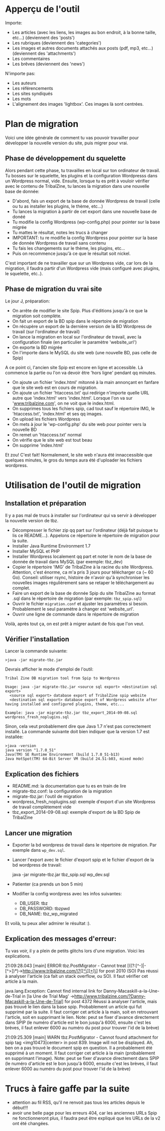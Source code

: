 Apperçu de l'outil
==================

Importe:

- Les articles (avec les liens, les images au bon endroit, à la bonne taille, etc...) (deviennent des 'posts')
- Les rubriques (deviennent des 'categories')
- Les images et autres documents attachés aux posts (pdf, mp3, etc...) (deviennent des 'attachments')
- Les commentaires
- Les brêves (deviennent des 'news')

N'importe pas:

- Les auteurs
- Les référencements
- Les sites syndiqués
- Les mots
- L'alignement des images 'lightbox'. Ces images là sont centrées.

Plan de migration
=================

Voici une idée générale de comment tu vas pouvoir travailler pour développer la nouvelle version du site, puis migrer pour vrai.

Phase de développement du squelette
-----------------------------------

Alors pendant cette phase, tu travailles en local sur ton ordinateur de travail. Tu bosses sur le squelette, les plugins et la configuration Wordpresss dans un Wordpress normal, vide. 
Ensuite, lorsque tu es prêt à vouloir vérifier avec le contenu de TribalZine, tu lances la migration dans une nouvelle base de donnée:

- D'abord, fais un export de ta base de donnée Wordpress de travail (celle ou tu as installer les plugins, le thème, etc...)
- Tu lances la migration à partir de cet export dans une nouvelle base de donéé
- Tu modifie la config Wordpress (wp-config.php) pour pointer sur la base migrée
- Tu mattes le résultat, notes les trucs à changer
- IMPORTANT: tu re modifie la config Wordpress pour pointer sur la base de donnée Wordpress de travail sans contenu
- Tu fais les changements sur le thème, les plugins, etc...
- Puis on recommence jusqu'à ce que le résultat soit nickel.

C'est important de ne travailler que sur un Wordpress vide, car lors de la migration, il faudra partir d'un Wordpress vide (mais configuré avec plugins, le squelette, etc..).

Phase de migration du vrai site
-------------------------------

Le jour J, préparation:

- On arrête de modifier le site Spip. Plus d'éditions jusqu'à ce que la migration soit complète.
- On fait un export de la BD spip dans le répertoire de migration
- On récupère un export de la dernière version de la BD Wordpress de travail (sur l'ordinateur de travail)
- On lance la migration en local sur l'ordinateur de travail, avec la configuration finale (en particulier le paramètre 'website_url')
- On exporte la BD migrée
- On l'importe dans le MySQL du site web (une nouvelle BD, pas celle de Spip)

A ce point ci, l'ancien site Spip est encore en ligne et accessible. Là commence la partie ou l'on va devoir être 'hors ligne' pendant qq minutes.

- On ajoute un fichier 'index.html' mitonné à la main annonçant en fanfare que le site web est en cours de migration. 
- On ajoute un fichier 'htaccess.txt' qui redirige n'importe quelle URL autre que 'index.html' vers 'index.html'. Lorsque l'on va sur 'www.tribalzine.com', on ne voit que le index.html.
- On supprimes tous les fichiers spip, cad tout sauf le répertoire IMG, le 'htaccess.txt', 'index.html' et ses qq images.
- On upload les fichiers Wordpress
- On mets à jour le 'wp-config.php' du site web pour pointer vers la nouvelle BD
- On remet un 'htaccess.txt' normal
- On vérifie que le site web est tout beau
- On supprime 'index.html'

Et zou! C'est fait! Normalement, le site web n'aura été innaccessible que quelques minutes, le gros du temps aura été d'uploader les fichiers wordpress.

Utilisation de l'outil de migration
===================================

Installation et préparation
---------------------------

Il y a pas mal de trucs à installer sur l'ordinateur qui va servir à développer la nouvelle version de tbz.

- Décompresser le fichier zip qq part sur l'ordinateur (déjà fait puisque tu lis ce README...). Appelons ce répertoire le répertoire de migration pour la suite.
- Installer Java Runtime Environment 1.7
- Installer MySQL et PHP
- Installer Wordpress localement qq part et noter le nom de la base de donnée de travail dans MySQL (par exemple: tbz_dev)
- Copier le répertoire 'IMG' de TribalZine à la racine du site Wordpress. Attention, c'est énorme, ca m'a pris 3 jours pour télécharger ca (~ 60 Go). Conseil: utiliser rsync, histoire de n'avoir qu'à synchroniser les nouvelles images régulièrement sans se retaper le téléchargement au complet. 
- Faire un export de la base de donnée Spip du site TribalZine au format .sql dans le répertoire de migration (par exemple: `tbz_spip.sql`)
- Ouvrir le fichier `migration.conf` et ajuster les paramètres si besoin. Probablement le seul paramètre à changer est 'website_url'.
- Ouvrir une ligne de commande dans le répertoire de migration

Voilà, après tout ça, on est prêt à migrer autant de fois que l'on veut.

Vérifier l'installation
-----------------------

Lancer la commande suivante:

    >java -jar migrate-tbz.jar

Devrais afficher le mode d'emploi de l'outil:

    Tribal Zine DB migration tool from Spip to Wordpress
    
    Usage: java -jar migrate-tbz.jar <source sql export> <destination sql export>
      <source sql export> database export of TribalZine spip website
      <destination sql export> database export of Wordpress website after having installed and configured plugins, theme, etc...
    
    Example: java -jar migrate-tbz.jar tbz_export_2014-09-08.sql wordpress_fresh_noplugins.sql
    
Sinon, cela veut probablement dire que Java 1.7 n'est pas correctement installé. La commande suivante doit bien indiquer que la version 1.7 est installée:
    
    >java -version
    java version "1.7.0_51"
    Java(TM) SE Runtime Environment (build 1.7.0_51-b13)
    Java HotSpot(TM) 64-Bit Server VM (build 24.51-b03, mixed mode)

Explication des fichiers
------------------------

- README.md: la documentation que tu es en train de lire
- migrate-tbz.conf: la configuration de la migration
- migrate-tbz.jar: l'outil de migration
- wordpress_fresh_noplugins.sql: exemple d'export d'un site Wordpress de travail complètement vide
- tbz_export_2014-09-08.sql: exemple d'export de la BD Spip de TribalZine

Lancer une migration
--------------------

- Exporter la bd wordpress de travail dans le répertoire de migration. Par exemple dans `wp_dev.sql`.
- Lancer l'export avec le fichier d'export spip et le fichier d'export de la bd wordpress de travail:

    java -jar migrate-tbz.jar tbz_spip.sql wp_dev.sql
    
- Patienter (ca prends un bon 5 min)
- Modifier la config wordpress avec les infos suivantes:
  - DB_USER: tbz
  - DB_PASSWORD: tbzpwd
  - DB_NAME: tbz_wp_migrated
  
Et voilà, tu peux aller admirer le résultat :).  

Explication des messages d'erreur:
----------------------------------

Tu vas voir, il y a plein de petits glitchs lors d'une migration. Voici les explications.


21:09:28.043 [main] ERROR tbz.PostMigrator - Cannot treat \[((?:[^-]|-[^>])*)\-\>http://www.tribalzine.com/\?([^\]]+)\] for post 2010 (SO)
Pas réussi à analyser l'article (ca fait un stack overflow, ou SO). Il faut vérifier cet article à la main.

java.lang.Exception: Cannot find internal link for Danny-Macaskill-a-la-Une-de-Trial in [la Une de Trial Mag' ->http://www.tribalzine.com/?Danny-Macaskill-a-la-Une-de-Trial] for post 4372
Réussi à analyser l'article, mais pas trouvé le lien dans la base spip. Probablement un article qui fut supprimé par la suite. Il faut corriger cet article à la main, soit en retrouvant l'article, soit en supprimant le lien.
Note: peut se fixer d'avance directement dans SPIP (le numéro d'article est le bon jusqu'à 6000, ensuite c'est les brèves, il faut enlever 6000 au numéro du post pour trouver l'id de la brève)

21:09:25.309 [main] WARN  tbz.PostMigrator - Cannot found attachment for spip tag <img10473|center> in post 839. Image will not be displayed.
Ah, ben on a pas trouvé le document spip en question. Il a probablement été supprimé à un moment. Il faut corriger cet article à la main (probablement en supprimant l'image).
Note: peut se fixer d'avance directement dans SPIP (le numéro d'article est le bon jusqu'à 6000, ensuite c'est les brèves, il faut enlever 6000 au numéro du post pour trouver l'id de la brève)

Trucs à faire gaffe par la suite
================================

- attention au fil RSS, qu'il ne renvoit pas tous les articles depuis le début!!!
- avoir une belle page pour les erreurs 404, car les anciennes URLs Spip ne fonctionneront plus, il faudra peut être expliqué que les URLs de la v2 ont été changées.

